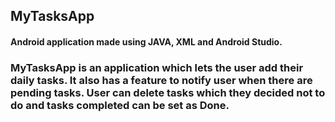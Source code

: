 ## MyTasksApp

#### Android application made using JAVA, XML and Android Studio.

### MyTasksApp is an application which lets the user add their daily tasks. It also has a feature to notify user when there are pending tasks. User can delete tasks which they decided not to do and tasks completed can be set as Done.
